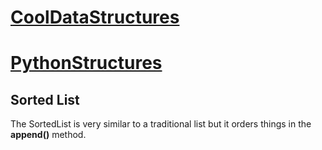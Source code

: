 # [__CoolDataStructures__](../../) <!-- [__CoolDataStructures__](../../README.md) --> #
# [PythonStructures](../) <!-- [PythonStructures](../README.md) --> #
## Sorted List ##

The SortedList is very similar to a traditional list but it orders things in the __append()__ method.